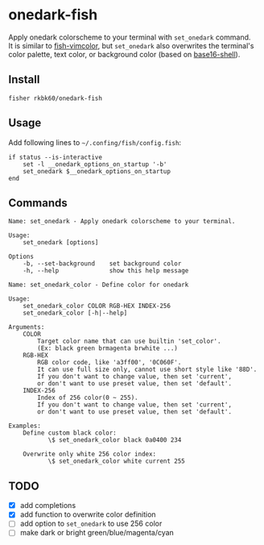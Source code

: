 # onedark-fish
Apply onedark colorscheme to your terminal with `set_onedark` command.  
It is similar to [fish-vimcolor](https://github.com/ryotako/fish-vimcolor), but `set_onedark` also overwrites the terminal's color palette, text color, or background color (based on [base16-shell](https://github.com/chriskempson/base16-shell)).

## Install
```
fisher rkbk60/onedark-fish
```

## Usage
Add following lines to `~/.confing/fish/config.fish`:
```
if status --is-interactive
    set -l __onedark_options_on_startup '-b'
    set_onedark $__onedark_options_on_startup
end
```

## Commands
```
Name: set_onedark - Apply onedark colorscheme to your terminal.

Usage:
    set_onedark [options]

Options
    -b, --set-background    set background color
    -h, --help              show this help message
```

```
Name: set_onedark_color - Define color for onedark

Usage:
    set_onedark_color COLOR RGB-HEX INDEX-256
    set_onedark_color [-h|--help]

Arguments:
    COLOR
        Target color name that can use builtin 'set_color'.
        (Ex: black green brmagenta brwhite ...)
    RGB-HEX
        RGB color code, like 'a3ff00', '0C060F'.
        It can use full size only, cannot use short style like '88D'.
        If you don't want to change value, then set 'current',
        or don't want to use preset value, then set 'default'.
    INDEX-256
        Index of 256 color(0 ~ 255).
        If you don't want to change value, then set 'current',
        or don't want to use preset value, then set 'default'.

Examples:
    Define custom black color:
           \$ set_onedark_color black 0a0400 234

    Overwrite only white 256 color index:
           \$ set_onedark_color white current 255
```

## TODO
- [x] add completions
- [x] add function to overwrite color definition
- [ ] add option to `set_onedark` to use 256 color
- [ ] make dark or bright green/blue/magenta/cyan
